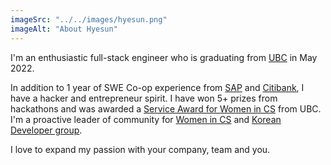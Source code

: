 ```yaml
---
imageSrc: "../../images/hyesun.png"
imageAlt: "About Hyesun"
---
```



I'm an enthusiastic full-stack engineer who is graduating from [UBC](https://www.ubc.ca/) in May 2022. 

In addition to 1 year of SWE Co-op experience from [SAP](https://www.sap.com/canada/) and [Citibank](https://www.citigroup.com/canada/en/), 
I have a hacker and entrepreneur spirit. 
I have won 5+ prizes from hackathons and was awarded a [Service Award for Women in CS](https://www.cs.ubc.ca/award/2021/06/visier-service-awards-computer-science) from UBC. I'm a proactive leader of community for [Women in CS](https://ubcwics.com/) and [Korean Developer group](https://www.meetup.com/Vancouver-KDD). 

I love to expand my passion with your company, team and you. 

<!---Photo by <a href="https://unsplash.com/@charlesdeluvio?utm_source=unsplash&utm_medium=referral&utm_content=creditCopyText" target="_blank" rel="nofollow noopener noreferrer" aria-label="External Link"><u>Charles Deluvio</u></a> on Unsplash
--->